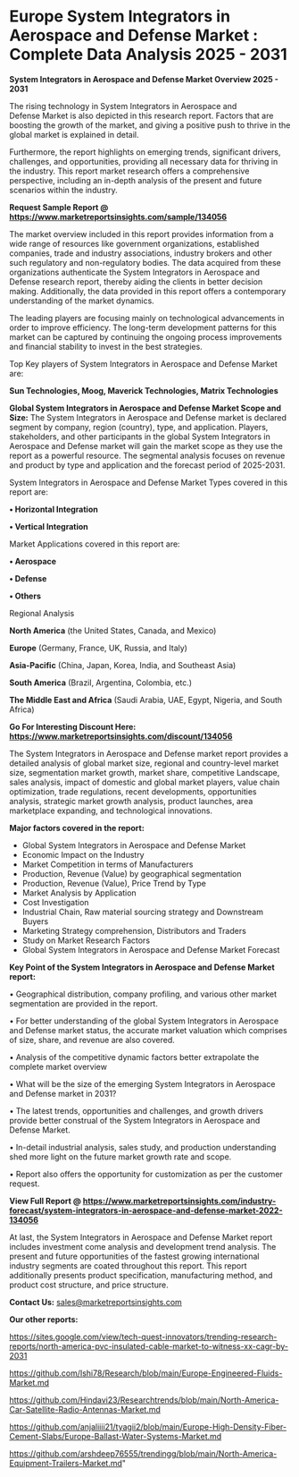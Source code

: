 # Europe System Integrators in Aerospace and Defense Market : Complete Data Analysis 2025 - 2031

<Strong> System Integrators in Aerospace and Defense Market Overview 2025 - 2031</strong>

The rising technology in System Integrators in Aerospace and Defense Market is also depicted in this research report. Factors that are boosting the growth of the market, and giving a positive push to thrive in the global market is explained in detail.

Furthermore, the report highlights on emerging trends, significant drivers, challenges, and opportunities, providing all necessary data for thriving in the industry. This report market research offers a comprehensive perspective, including an in-depth analysis of the present and future scenarios within the industry.

<strong>Request Sample Report @ <a href=https://www.marketreportsinsights.com/sample/134056>https://www.marketreportsinsights.com/sample/134056</a></strong>

The market overview included in this report provides information from a wide range of resources like government organizations, established companies, trade and industry associations, industry brokers and other such regulatory and non-regulatory bodies. The data acquired from these organizations authenticate the System Integrators in Aerospace and Defense research report, thereby aiding the clients in better decision making. Additionally, the data provided in this report offers a contemporary understanding of the market dynamics.

The leading players are focusing mainly on technological advancements in order to improve efficiency. The long-term development patterns for this market can be captured by continuing the ongoing process improvements and financial stability to invest in the best strategies.

Top Key players of System Integrators in Aerospace and Defense Market are:

<strong>Sun Technologies, Moog, Maverick Technologies, Matrix Technologies</strong>

<strong><b>Global System Integrators in Aerospace and Defense Market Scope and Size:</b></strong>
The System Integrators in Aerospace and Defense market is declared segment by company, region (country), type, and application. Players, stakeholders, and other participants in the global System Integrators in Aerospace and Defense market will gain the market scope as they use the report as a powerful resource. The segmental analysis focuses on revenue and product by type and application and the forecast period of 2025-2031.

System Integrators in Aerospace and Defense Market Types covered in this report are:

<strong>• Horizontal Integration

• Vertical Integration</strong>

Market Applications covered in this report are:

<strong>• Aerospace

• Defense

• Others</strong> 

Regional Analysis

<strong>North America</strong> (the United States, Canada, and Mexico)

<strong>Europe</strong> (Germany, France, UK, Russia, and Italy)

<strong>Asia-Pacific</strong> (China, Japan, Korea, India, and Southeast Asia)

<strong>South America</strong> (Brazil, Argentina, Colombia, etc.)

<strong>The Middle East and Africa</strong> (Saudi Arabia, UAE, Egypt, Nigeria, and South Africa)

<strong>Go For Interesting Discount Here: <a href=https://www.marketreportsinsights.com/discount/134056>https://www.marketreportsinsights.com/discount/134056</a></strong>

The System Integrators in Aerospace and Defense market report provides a detailed analysis of global market size, regional and country-level market size, segmentation market growth, market share, competitive Landscape, sales analysis, impact of domestic and global market players, value chain optimization, trade regulations, recent developments, opportunities analysis, strategic market growth analysis, product launches, area marketplace expanding, and technological innovations.

<strong><b>Major factors covered in the report:</b></strong>
<ul>
  <li>Global System Integrators in Aerospace and Defense Market </li>
  <li>Economic Impact on the Industry</li>
  <li>Market Competition in terms of Manufacturers</li>
  <li>Production, Revenue (Value) by geographical segmentation</li>
  <li>Production, Revenue (Value), Price Trend by Type</li>
  <li>Market Analysis by Application</li>
  <li>Cost Investigation</li>
  <li>Industrial Chain, Raw material sourcing strategy and Downstream Buyers</li>
  <li>Marketing Strategy comprehension, Distributors and Traders</li>
  <li>Study on Market Research Factors</li>
  <li>Global System Integrators in Aerospace and Defense Market Forecast</li>
</ul>

<strong><b>Key Point of the System Integrators in Aerospace and Defense Market report:</b></strong>

• Geographical distribution, company profiling, and various other market segmentation are provided in the report.

• For better understanding of the global System Integrators in Aerospace and Defense market status, the accurate market valuation which comprises of size, share, and revenue are also covered.

• Analysis of the competitive dynamic factors better extrapolate the complete market overview

• What will be the size of the emerging System Integrators in Aerospace and Defense market in 2031?

• The latest trends, opportunities and challenges, and growth drivers provide better construal of the System Integrators in Aerospace and Defense Market.

• In-detail industrial analysis, sales study, and production understanding shed more light on the future market growth rate and scope.

• Report also offers the opportunity for customization as per the customer request.

<strong><b>View Full Report @ <a href=https://www.marketreportsinsights.com/industry-forecast/system-integrators-in-aerospace-and-defense-market-2022-134056>https://www.marketreportsinsights.com/industry-forecast/system-integrators-in-aerospace-and-defense-market-2022-134056</a></b></strong>


At last, the System Integrators in Aerospace and Defense Market report includes investment come analysis and development trend analysis. The present and future opportunities of the fastest growing international industry segments are coated throughout this report. This report additionally presents product specification, manufacturing method, and product cost structure, and price structure.

<strong>Contact Us:</strong>
sales@marketreportsinsights.com

<strong>Our other reports:</strong>

<a href=https://sites.google.com/view/tech-quest-innovators/trending-research-reports/north-america-pvc-insulated-cable-market-to-witness-xx-cagr-by-2031>https://sites.google.com/view/tech-quest-innovators/trending-research-reports/north-america-pvc-insulated-cable-market-to-witness-xx-cagr-by-2031</a>

<a href=https://github.com/Ishi78/Research/blob/main/Europe-Engineered-Fluids-Market.md>https://github.com/Ishi78/Research/blob/main/Europe-Engineered-Fluids-Market.md</a>

<a href=https://github.com/Hindavi23/Researchtrends/blob/main/North-America-Car-Satellite-Radio-Antennas-Market.md>https://github.com/Hindavi23/Researchtrends/blob/main/North-America-Car-Satellite-Radio-Antennas-Market.md</a>

<a href=https://github.com/anjaliiii21/tyagii2/blob/main/Europe-High-Density-Fiber-Cement-Slabs/Europe-Ballast-Water-Systems-Market.md>https://github.com/anjaliiii21/tyagii2/blob/main/Europe-High-Density-Fiber-Cement-Slabs/Europe-Ballast-Water-Systems-Market.md</a>

<a href=https://github.com/arshdeep76555/trendingg/blob/main/North-America-Equipment-Trailers-Market.md>https://github.com/arshdeep76555/trendingg/blob/main/North-America-Equipment-Trailers-Market.md</a>"
